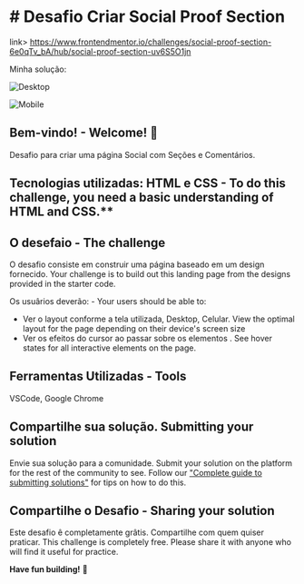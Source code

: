 # # Desafio Criar Social Proof Section

link> https://www.frontendmentor.io/challenges/social-proof-section-6e0qTv_bA/hub/social-proof-section-uv6S5O1jn

Minha solução:

![Desktop](https://user-images.githubusercontent.com/7409421/149859877-20e5ee9f-dfea-431e-8c4f-ce1592fe4565.png)

![Mobile](https://user-images.githubusercontent.com/7409421/149860314-c5893306-17be-4562-971e-9a9dd4b90925.png)


## Bem-vindo! - Welcome! 👋

Desafio para criar uma página Social com Seções e Comentários.

## Tecnologias utilizadas: HTML e CSS - To do this challenge, you need a basic understanding of HTML and CSS.**

## O desefaio - The challenge

O desafio consiste em construir uma página baseado em um design fornecido. Your challenge is to build out this landing page from the designs provided in the starter code.

Os usuârios deverão: - Your users should be able to: 

- Ver o layout conforme a tela utilizada, Desktop, Celular. View the optimal layout for the page depending on their device's screen size
- Ver os efeitos do cursor ao passar sobre os elementos . See hover states for all interactive elements on the page.


## Ferramentas Utilizadas - Tools

VSCode, Google Chrome


## Compartilhe sua solução. Submitting your solution

Envie sua solução para a comunidade.
Submit your solution on the platform for the rest of the community to see. Follow our ["Complete guide to submitting solutions"](https://medium.com/frontend-mentor/a-complete-guide-to-submitting-solutions-on-frontend-mentor-ac6384162248) for tips on how to do this.


## Compartilhe o Desafio - Sharing your solution
Este desafio ê completamente grâtis. Compartilhe com quem quiser praticar.
This challenge is completely free. Please share it with anyone who will find it useful for practice.

**Have fun building!** 🚀
